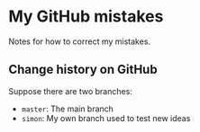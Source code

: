 # My GitHub mistakes #

Notes for how to correct my mistakes.

## Change history on GitHub ##

Suppose there are two branches:

* `master`: The main branch
* `simon`: My own branch used to test new ideas



